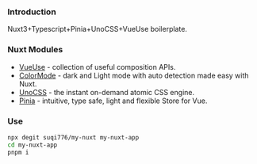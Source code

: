 ### Introduction
Nuxt3+Typescript+Pinia+UnoCSS+VueUse boilerplate.

### Nuxt Modules

- [VueUse](https://github.com/vueuse/vueuse) - collection of useful composition APIs.
- [ColorMode](https://github.com/nuxt-modules/color-mode) - dark and Light mode with auto detection made easy with Nuxt.
- [UnoCSS](https://github.com/unocss/unocss) - the instant on-demand atomic CSS engine.
- [Pinia](https://github.com/vuejs/pinia) - intuitive, type safe, light and flexible Store for Vue.

### Use

```bash
npx degit suqi776/my-nuxt my-nuxt-app
cd my-nuxt-app
pnpm i
```
